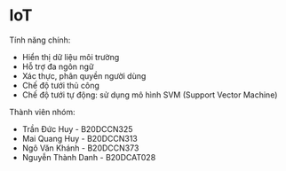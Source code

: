 # IoT
Tính năng chính:
- Hiển thị dữ liệu môi trường
- Hỗ trợ đa ngôn ngữ
- Xác thực, phân quyền người dùng
- Chế độ tưới thủ công
- Chế độ tưới tự động: sử dụng mô hình SVM (Support Vector Machine)
  
Thành viên nhóm:
- Trần Đức Huy - B20DCCN325
- Mai Quang Huy - B20DCCN313
- Ngô Văn Khánh - B20DCCN373
- Nguyễn Thành Danh - B20DCAT028
